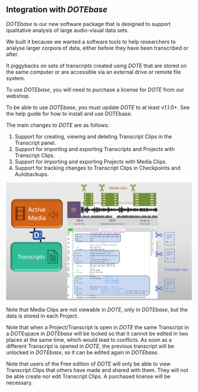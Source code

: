 ## Integration with _DOTEbase_

_DOTEbase_ is our new software package that is designed to support qualitative analysis of large audio-visual data sets.

We built it because we wanted a software tools to help researchers to analyse larger corpora of data, either before they have been transcribed or after.

It piggybacks on sets of transcripts created using _DOTE_ that are stored on the same computer or are accessible via an external drive or remote file system.

To use _DOTEbase_, you will need to purchase a license for _DOTE_ from our webshop.

To be able to use _DOTEbase_, you must update _DOTE_ to at least v1.1.0+.
See the help guide for how to install and use DOTEbase.

The main changes to _DOTE_ are as follows:

1. Support for creating, viewing and deleting Transcript Clips in the Transcript panel.
2. Support for importing and exporting Transcripts and Projects with Transcript Clips.
3. Support for importing and exporting Projects with Media Clips.
4. Support for tracking changes to Transcript Clips in Checkpoints and Autobackups.

[![DOTE clipping](images/dotebase/dote-clipping.png)](images/dotebase/dote-clipping.png)

Note that Media Clips are not viewable in _DOTE_, only in _DOTEbase_, but the data is stored in each Project.

Note that when a Project/Transcript is open in _DOTE_ the same Transcript in a DOTEspace in _DOTEbase_ will be locked so that it cannot be edited in two places at the same time, which would lead to conflicts.
As soon as a different Transcript is opened in _DOTE_, the previous transcript will be unlocked in _DOTEbase_, so it can be edited again in _DOTEbase_.

Note that users of the Free edition of _DOTE_ will only be able to view Transcript Clips that others have made and shared with them.
They will not be able create nor edit Transcript Clips.
A purchased license will be necessary.
